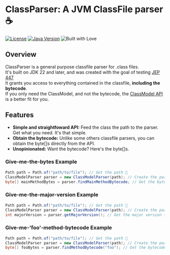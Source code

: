 # ClassParser: A JVM ClassFile parser ☕

[![License](https://img.shields.io/badge/License-Apache%202.0-blue.svg)](LICENSE)
[![Java Version](https://img.shields.io/badge/Java%20Version-JDK%2022%2B-blue.svg)](https://www.oracle.com/java/technologies/javase-downloads.html)
![Built with Love](https://img.shields.io/badge/Built%20with%20♥️-fdb0c0)

## Overview

ClassParser is a general purpose classfile parser for .class files.<br>
It's built on JDK 22 and later, and was created with the goal of testing [JEP 447](https://openjdk.org/jeps/447)<br>
It grants you access to everything contained in the classfile, **including the bytecode**.<br>
If you only need the ClassModel, and not the bytecode, the  [ClassModel API](https://docs.oracle.com/en%2Fjava%2Fjavase%2F22%2Fdocs%2Fapi%2F%2F/java.base/java/lang/classfile/ClassModel.html) is a better fit for you.

## Features

- **Simple and straightfoward API:** Feed the class the path to the parser. Get what you need. It's that simple.
- **Obtain the bytecode:** Unlike some others classfile parsers, you can obtain the byte[]s directly from the API.
- **Unopinionated:** Want the bytecode? Here's the byte[]s.


### Give-me-the-bytes Example

```java
Path path = Path.of("path/to/file"); // Get the path 📁
ClassModelParser parser = new ClassModelParser(path); // Create the parser 🔍
byte[] mainMethodBytes = parser.findMainMethodBytecode; // Get the bytecode 👾!

```

### Give-me-the-major-version Example
```java
Path path = Path.of("path/to/file"); // Get the path 📁
ClassModelParser parser = new ClassModelParser(path); // Create the parser 🔍
int majorVersion = parser.getMajorVersion(); // Get the major version ☕
```
### Give-me-'foo'-method-bytecode Example
```java
Path path = Path.of("path/to/file"); // Get the path 📁
ClassModelParser parser = new ClassModelParser(path); // Create the parser 🔍
byte[] fooBytes = parser.findMethodBytecode("foo"); // Get the bytecode 👾!
```

